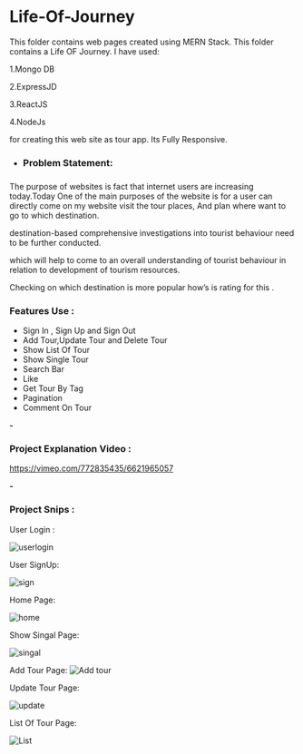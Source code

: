 ﻿# Life-Of-Journey
This folder contains web pages created using MERN Stack. This folder contains a Life OF Journey. I have used:

1.Mongo DB

2.ExpressJD

3.ReactJS

4.NodeJs

for creating this web site as tour app. Its Fully Responsive.

- <b><h3>Problem Statement:<h3></b>

The purpose of websites is fact that internet users are increasing today.Today One of the main purposes of the website is for a user can directly come on my website visit the tour places, And plan where want to go to which destination.

destination-based comprehensive investigations into tourist behaviour need to be further conducted.

which will help to come to an overall understanding of tourist behaviour in relation to development of tourism resources.

Checking on which destination is more popular how’s is rating for this .

<h3>Features Use :</h3>

- Sign In , Sign Up and Sign Out
- Add Tour,Update Tour and Delete Tour
- Show List Of Tour
- Show Single Tour
- Search Bar
- Like
- Get Tour By Tag
- Pagination
- Comment On Tour


<b>- <h3>Project Explanation Video :</h3></b>
https://vimeo.com/772835435/6621965057

<b>- <h3>Project Snips :</h3> </b>

User Login :

![userlogin](https://user-images.githubusercontent.com/64421386/202887049-8cce2605-075c-4300-836c-9e65ec10836c.PNG)

User SignUp:

![sign](https://user-images.githubusercontent.com/64421386/202887169-d7c8cad1-6716-42ff-bba2-283cf384c1aa.PNG)

Home Page:

![home](https://user-images.githubusercontent.com/64421386/202887184-50acf1b4-9353-4c99-9fa5-59986bbf6cef.PNG)

Show Singal Page:

![singal](https://user-images.githubusercontent.com/64421386/202887195-05b25908-5c55-446b-9a1a-88c5c32d1a72.PNG)

Add Tour Page:
![Add tour](https://user-images.githubusercontent.com/64421386/202887202-cb932acd-771e-4bc6-8129-331dac7f0e80.PNG)

Update Tour Page:

![update](https://user-images.githubusercontent.com/64421386/202887213-e04439d7-4e0f-41bd-b6eb-702893ce2959.PNG)

List Of Tour Page:

![List](https://user-images.githubusercontent.com/64421386/202887233-717e500b-035a-489e-ba2d-e30ecccd83b6.PNG)

